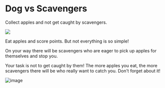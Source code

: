 <h1>Dog vs Scavengers</h1>

Collect apples and not get caught by scavengers.

![](https://komarev.com/ghpvc/?username=your-geb3)

Eat apples and score points. But not everything is so simple!

On your way there will be scavengers who are eager to pick up apples for themselves and stop you.

Your task is not to get caught by them! The more apples you eat, the more scavengers there will be who really want to catch you. Don't forget about it!

![image](https://user-images.githubusercontent.com/38462483/176944813-c93dd95c-a393-46e9-93ad-3d565312eabe.png)
# 
